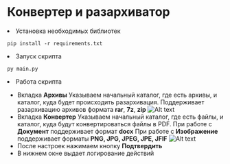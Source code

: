 <h1>Конвертер и разархиватор</h1>

<li>Установка необходимых библиотек</li>

```pip install -r requirements.txt```
<li>Запуск скрипта</li>

```py main.py```

<li>Работа скрипта</li>

- Вкладка **Архивы**
Указываем начальный каталог, где есть архивы, и каталог, куда будет происходить разархивация.
Поддерживает разархивацию архивов формата **rar**, **7z**, **zip**
![Alt text](https://i.ibb.co/rQXvbwY/2.png)
- Вкладка **Конвертер**
Указываем начальный каталог, где есть файлы, и каталог, куда будут конвертироваться файлы в PDF.
При работе с **Документ** поддерживает формат **docx**
При работе с **Изображение** поддерживает форматы **PNG, JPG, JPEG, JPE, JFIF**
![Alt text](https://i.ibb.co/X5WhZmB/image.png)
- После настроек нажимаем кнопку **Подтвердить**
- В нижнем окне выдает логирование действий










